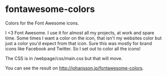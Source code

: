 fontawesome-colors
==================

Colors for the Font Awesome icons.

I <3 Font Awesome. I use it for almost all my projects, at work and spare time. Some times I want a color on the icon, that isn't my websites color but just a color you'd expect from that icon. Sure this was mostly for brand icons like Facebook and Twitter. So I set out to color all the icons!

The CSS is in /webpage/css/main.css but that will move.

You can see the result on http://johansson.jp/fontawesome-colors.
